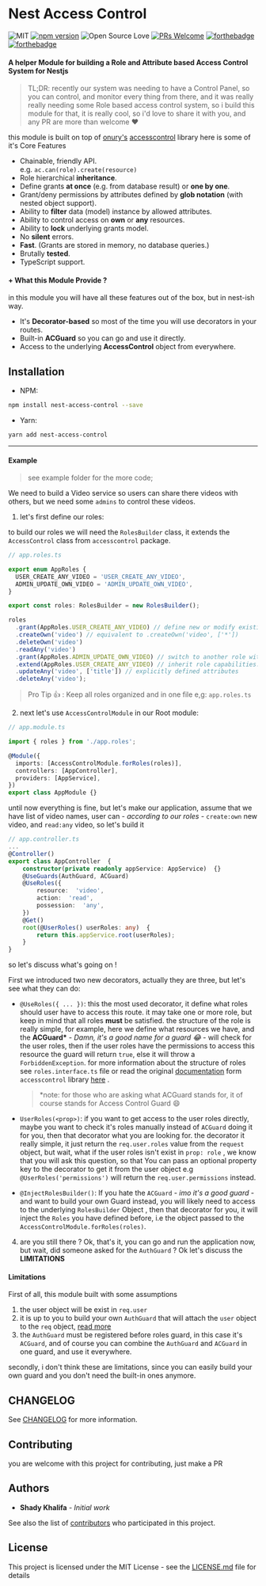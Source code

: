 # Nest Access Control


![MIT](https://img.shields.io/cocoapods/l/AFNetworking.svg?style=flat-square)
[![npm version](https://badge.fury.io/js/nest-access-control.svg)](https://badge.fury.io/js/nest-access-control)
![Open Source Love](https://badges.frapsoft.com/os/v1/open-source.svg?v=102)
[![PRs Welcome](https://img.shields.io/badge/PRs-welcome-brightgreen.svg?style=flat-square)](http://makeapullrequest.com)
[![forthebadge](https://forthebadge.com/images/badges/built-with-love.svg)](https://forthebadge.com)
[![forthebadge](https://forthebadge.com/images/badges/uses-badges.svg)](https://forthebadge.com)

#### A helper Module for building a Role and Attribute based Access Control System for Nestjs

> TL;DR: recently our system was needing to have a Control Panel, so you can control, and monitor every thing from there, and it was really really needing some Role based access control system, so i build this module for that, it is really cool, so i'd love to share it with you, and any PR are more than welcome :heart:

this module is built on top of [onury's](https://github.com/onury) [accesscontrol](https://github.com/onury/accesscontrol) library
here is some of it's Core Features

* Chainable, friendly API.  
  e.g. `ac.can(role).create(resource)`
* Role hierarchical **inheritance**.
* Define grants **at once** (e.g. from database result) or **one by one**.
* Grant/deny permissions by attributes defined by **glob notation** (with nested object support).
* Ability to **filter** data (model) instance by allowed attributes.
* Ability to control access on **own** or **any** resources.
* Ability to **lock** underlying grants model.
* No **silent** errors.
* **Fast**. (Grants are stored in memory, no database queries.)
* Brutally **tested**.
* TypeScript support.

#### + What this Module Provide ?

in this module you will have all these features out of the box, but in nest-ish way.

* It's **Decorator-based** so most of the time you will use decorators in your routes.
* Built-in **ACGuard** so you can go and use it directly.
* Access to the underlying **AccessControl** object from everywhere.

## Installation

* NPM:

```bash
npm install nest-access-control --save
```

* Yarn:

```bash
yarn add nest-access-control
```

---

#### Example

> see example folder for the more code;

We need to build a Video service so users can share there videos with others, but we need some `admins` to control these videos.

1.  let's first define our roles:

to build our roles we will need the `RolesBuilder` class, it extends the `AccessControl` class from `accesscontrol` package.

```ts
// app.roles.ts

export enum AppRoles {
  USER_CREATE_ANY_VIDEO = 'USER_CREATE_ANY_VIDEO',
  ADMIN_UPDATE_OWN_VIDEO = 'ADMIN_UPDATE_OWN_VIDEO',
}

export const roles: RolesBuilder = new RolesBuilder();

roles
  .grant(AppRoles.USER_CREATE_ANY_VIDEO) // define new or modify existing role. also takes an array.
  .createOwn('video') // equivalent to .createOwn('video', ['*'])
  .deleteOwn('video')
  .readAny('video')
  .grant(AppRoles.ADMIN_UPDATE_OWN_VIDEO) // switch to another role without breaking the chain
  .extend(AppRoles.USER_CREATE_ANY_VIDEO) // inherit role capabilities. also takes an array
  .updateAny('video', ['title']) // explicitly defined attributes
  .deleteAny('video');
```

> Pro Tip :+1: : Keep all roles organized and in one file e,g: `app.roles.ts`

2.  next let's use `AccessControlModule` in our Root module:

```ts
// app.module.ts

import { roles } from './app.roles';

@Module({
  imports: [AccessControlModule.forRoles(roles)],
  controllers: [AppController],
  providers: [AppService],
})
export class AppModule {}
```

until now everything is fine, but let's make our application,
assume that we have list of video names, user can - _according to our roles_ - `create:own` new video, and `read:any` video, so let's build it

```ts
// app.controller.ts
...
@Controller()
export class AppController  {
	constructor(private readonly appService: AppService)  {}
	@UseGuards(AuthGuard, ACGuard)
	@UseRoles({
		resource:  'video',
		action:  'read',
		possession:  'any',
	})
	@Get()
	root(@UserRoles() userRoles: any)  {
		return this.appService.root(userRoles);
	}
}
```

so let's discuss what's going on !

First we introduced two new decorators, actually they are three, but let's see what they can do:

* `@UseRoles({ ... })`: this the most used decorator, it define what roles should user have to access this route.
  it may take one or more role, but keep in mind that all roles **must** be satisfied.
  the structure of the role is really simple, for example, here we define what resources we have, and the **ACGuard\*** - _Damn, it's a good name for a guard :joy:_ - will check for the user roles, then if the user roles have the permissions to access this resource the guard will return `true`, else it will throw a `ForbiddenException`.
  for more information about the structure of roles see `roles.interface.ts` file or read the original [documentation](https://onury.io/accesscontrol/) form `accesscontrol` library [here](https://onury.io/accesscontrol/?api=ac#AccessControl~IQueryInfo) .
  > \*note: for those who are asking what ACGuard stands for, it of course stands for Access Control Guard :smile:

- `UserRoles(<prop>)`: if you want to get access to the user roles directly, maybe you want to check it's roles manually instead of `ACGuard` doing it for you, then that decorator what you are looking for.
  the decorator it really simple, it just return the `req.user.roles` value from the `request` object, but wait, what if the user roles isn't exist in `prop: role` , we know that you will ask this question, so that You can pass an optional property key to the decorator to get it from the user object e.g `@UserRoles('permissions')` will return the `req.user.permissions` instead.

- `@InjectRolesBuilder()`: If you hate the `ACGuard` - _imo it's a good guard_ - and want to build your own Guard instead, you will likely need to access to the underlying `RolesBuilder` Object , then that decorator for you, it will inject the `Roles` you have defined before, i.e the object passed to the `AccessControlModule.forRoles(roles)`.

4.  are you still there ? Ok, that's it, you can go and run the application now, but wait, did someone asked for the `AuthGuard` ?
    Ok let's discuss the **LIMITATIONS**

#### Limitations

First of all, this module built with some assumptions

1.  the user object will be exist in `req.user`
2.  it is up to you to build your own `AuthGuard` that will attach the `user` object to the `req` object, [read more](https://docs.nestjs.com/guards)
3.  the `AuthGuard` must be registered before roles guard, in this case it's `ACGuard`, and of course you can combine the `AuthGuard` and `ACGuard` in one guard, and use it everywhere.

secondly, i don't think these are limitations, since you can easily build your own guard and you don't need the built-in ones anymore.

## CHANGELOG

See [CHANGELOG](CHANGELOG.md) for more information.

## Contributing

you are welcome with this project for contributing, just make a PR

## Authors

* **Shady Khalifa** - _Initial work_

See also the list of [contributors](https://github.com/nestjsx/nest-access-control/contributors) who participated in this project.

## License

This project is licensed under the MIT License - see the [LICENSE.md](LICENSE.md) file for details
